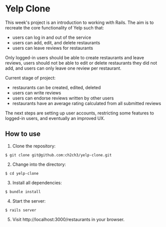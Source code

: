 Yelp Clone
==========
This week's project is an introduction to working with Rails. The aim is to recreate the core functionality of Yelp such that:
- users can log in and out of the service
- users can add, edit, and delete restaurants
- users can leave reviews for restaurants

Only logged-in users should be able to create restaurants and leave reviews, users should not be able to edit or delete restaurants they did not add, and users can only leave one review per restaurant.

Current stage of project:
- restaurants can be created, edited, deleted
- users can write reviews
- users can endorse reviews written by other users
- restaurants have an average rating calculated from all submitted reviews

The next steps are setting up user accounts, restricting some features to logged-in users, and eventually an improved UX.

How to use
----------
1. Clone the repository:
```shell
$ git clone git@github.com:ch2ch3/yelp-clone.git
```

2. Change into the directory:
```shell
$ cd yelp-clone
```

3. Install all dependencies:
```shell
$ bundle install
```

4. Start the server:
```shell
$ rails server
```

5. Visit http://localhost:3000/restaurants in your browser.
